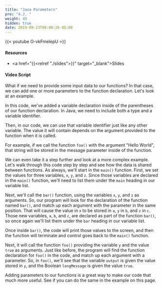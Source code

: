 ```yaml
---
title: "Java Parameters"
pre: "4.J. "
weight: 40
hidden: true
date: 2019-09-23T00:00:26-05:00
---
```


{{< youtube O-vkFmelepU >}}

#### Resources

* <a href="{{<relref "./slides">}}" target="_blank">Slides</a>

#### Video Script

What if we need to provide some input data to our functions? In that case, we can add one or more parameters to the function declaration. Let's look at an example.

In this code, we've added a variable declaration inside of the parentheses of our function declaration. In Java, we need to include both a type and a variable identifier.

Then, in our code, we can use that variable identifier just like any other variable. The value it will contain depends on the argument provided to the function when it is called.

For example, if we call the function `foo()` with the argument "Hello World", that string will be stored in the message parameter inside of the function.

We can even take it a step further and look at a more complex example. Let's walk through this code step by step and see how the data is shared between functions. As always, we'll start in the `main()` function. First, we set the values for three variables, `x`, `y`, and `z`. Since those variables are declared in the `main()` function, we'll need to list them under the `main` heading in our variable list.

Next, we'll call the `bar()` function, using the variables `x`, `y`, and `z` as arguments. So, our program will look for the declaration of the function named `bar()`, and match up each argument with the parameter in the same position. That will cause the value in `x` to be stored in `a`, `y` in `b`, and `z` in `c`. Those new variables, `a`, `b`, and `c`, are declared as part of the function `bar()`, so once again we'll list them under the `bar` heading in our variable list.

Once inside `bar()`, the code will print those values to the screen, and then the function will terminate and control goes back to the `main()` function.

Next, it will call the function `foo()` providing the variable `y` and the value `true` as arguments. Just like before, the program will find the function declaration for `foo()` in the code, and match up each argument with a parameter. So, in `foo()`, we'll see that the variable `output` is given the value stored in `y`, and the Boolean `longMessage` is given the value `true`.

Adding parameters to our functions is a great way to make our code that much more useful. See if you can do the same in the example on this page.
